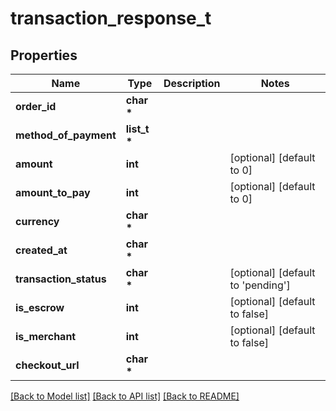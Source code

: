 # transaction_response_t

## Properties
Name | Type | Description | Notes
------------ | ------------- | ------------- | -------------
**order_id** | **char \*** |  | 
**method_of_payment** | **list_t \*** |  | 
**amount** | **int** |  | [optional] [default to 0]
**amount_to_pay** | **int** |  | [optional] [default to 0]
**currency** | **char \*** |  | 
**created_at** | **char \*** |  | 
**transaction_status** | **char \*** |  | [optional] [default to 'pending']
**is_escrow** | **int** |  | [optional] [default to false]
**is_merchant** | **int** |  | [optional] [default to false]
**checkout_url** | **char \*** |  | 

[[Back to Model list]](../README.md#documentation-for-models) [[Back to API list]](../README.md#documentation-for-api-endpoints) [[Back to README]](../README.md)



